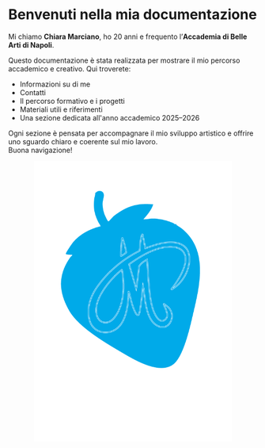 # Benvenuti nella mia documentazione

Mi chiamo **Chiara Marciano**, ho 20 anni e frequento l’**Accademia di Belle Arti di Napoli**.

Questo documentazione è stata realizzata per mostrare il mio percorso accademico e creativo. Qui troverete:

- Informazioni su di me
- Contatti
- Il percorso formativo e i progetti
- Materiali utili e riferimenti
- Una sezione dedicata all'anno accademico 2025–2026

Ogni sezione è pensata per accompagnare il mio sviluppo artistico e offrire uno sguardo chiaro e coerente sul mio lavoro.  
Buona navigazione!

<p align="center">
  <img src="images/1x/logo2.png" alt="Logo" width="400">
</p>
